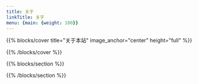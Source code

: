 ```yaml
---
title: 关于
linkTitle: 关于
menu: {main: {weight: 100}}
---
```


{{% blocks/cover title="关于本站" image_anchor="center" height="full" %}}

<!-- {.mt-5} -->

{{% /blocks/cover %}}

{{% blocks/section %}}

{{% /blocks/section %}}
